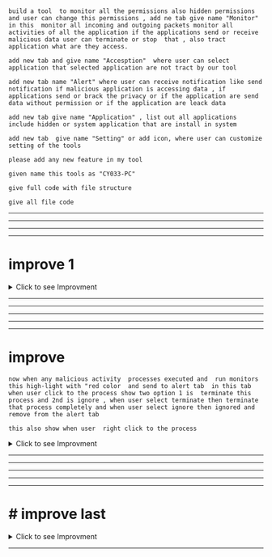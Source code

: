 ```


build a tool  to monitor all the permissions also hidden permissions and user can change this permissions , add ne tab give name "Monitor" in this  monitor all incoming and outgoing packets monitor all activities of all the application if the applications send or receive malicious data user can terminate or stop  that , also tract application what are they access.

add new tab and give name "Accesption"  where user can select application that selected application are not tract by our tool

add new tab name "Alert" where user can receive notification like send notification if malicious application is accessing data , if applications send or brack the privacy or if the application are send data without permission or if the application are leack data

add new tab give name "Application" , list out all applications include hidden or system application that are install in system

add new tab  give name "Setting" or add icon, where user can customize setting of the tools

please add any new feature in my tool

given name this tools as "CY033-PC"

give full code with file structure

give all file code

```



---
---
---
---

#    improve 1




<details>
  <summary>Click to see Improvment</summary>

---
---

</details>

---

















---
---
---
---
# improve 
```
now when any malicious activity  processes executed and  run monitors this high-light with "red color  and send to alert tab  in this tab when user click to the process show two option 1 is  terminate this process and 2nd is ignore , when user select terminate then terminate that process completely and when user select ignore then ignored and remove from the alert tab 

this also show when user  right click to the process   
```


<details>
  <summary>Click to see Improvment</summary>

---
---

</details>

---



























---
---
---
---

#   # improve last




<details>
  <summary>Click to see Improvment</summary>

---
---

</details>

---




